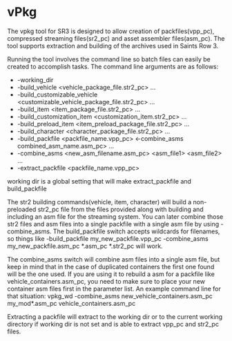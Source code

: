# vPkg

The vpkg tool for SR3 is designed to allow creation of packfiles(vpp_pc), compressed streaming files(sr2_pc) and asset assembler files(asm_pc). The tool supports extraction and building of the archives used in Saints Row 3.

Running the tool involves the command line so batch files can easily be created to accomplish tasks. The command line arguments are as follows:
- -working_dir <dirname>
- -build_vehicle <vehicle_package_file.str2_pc> <filename1> <filename2> …
- -build_customizable_vehicle <customizable_vehicle_package_file.str2_pc> <filename1> <filename2> …
- -build_item <item_package_file.str2_pc> <filename1> <filename2> …
- -build_customization_item <customization_item.str2_pc> <filename1> <filename2> …
- -build_preload_item <item_preload_package_file.str2_pc> <filename1> <filename2> …
- -build_character <character_package_file.str2_pc> <filename1> <filename2> …
- -build_packfile <packfile_name.vpp_pc> <-combine_asms combined_asm_name.asm_pc> <filename1> <filename2> …
- -combine_asms <new_asm_filename.asm_pc> <asm_file1> <asm_file2> …
- -extract_packfile <packfile_name.vpp_pc>

working dir is a global setting that will make extract_packfile and build_packfile

The str2 building commands(vehicle, item, character) will build a non-preloaded str2_pc file from the files provided along with building and including an asm file for the streaming system. You can later combine those str2 files and asm files into a single packfile with a single asm file by using -combine_asms. The build_packfile switch accepts wildcards for filenames, so things like -build_packfile my_new_packfile.vpp_pc -combine_asms my_new_packfile.asm_pc *.asm_pc *.str2_pc will work.

The combine_asms switch will combine asm files into a single asm file, but keep in mind that in the case of duplicated containers the first one found will be the one used. If you are using it to rebuild a asm for a packfile like vehicle_containers.asm_pc, you need to make sure to place your new container asm files first in the parameter list. An example command line for that situation:
vpkg_wd -combine_asms new_vehicle_containers.asm_pc my_mod\*.asm_pc vehicle_containers.asm_pc

Extracting a packfile will extract to the working dir or to the current working directory if working dir is not set and is able to extract vpp_pc and str2_pc files.

